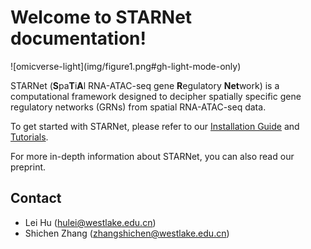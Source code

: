 # Welcome to STARNet documentation!

<!-- ![STARNet](img/STARNet.png) -->

<div class="result" markdown>
![omicverse-light](img/figure1.png#gh-light-mode-only)

STARNet (**S**pa**T**i**A**l RNA-ATAC-seq gene **R**egulatory **Net**work) is a computational framework designed to decipher spatially specific gene regulatory networks (GRNs) from spatial RNA-ATAC-seq data.

To get started with STARNet, please refer to our [Installation Guide](installation_guide.md) and [Tutorials](tutorials/Tutorial_1_GRN_Inference.ipynb).

For more in-depth information about STARNet, you can also read our preprint.

</div>

<div class="Contact" markdown>

## Contact

- Lei Hu ([hulei@westlake.edu.cn](mailto:hulei@westlake.edu.cn))
- Shichen Zhang ([zhangshichen@westlake.edu.cn](mailto:zhangshichen@westlake.edu.cn))

</div>